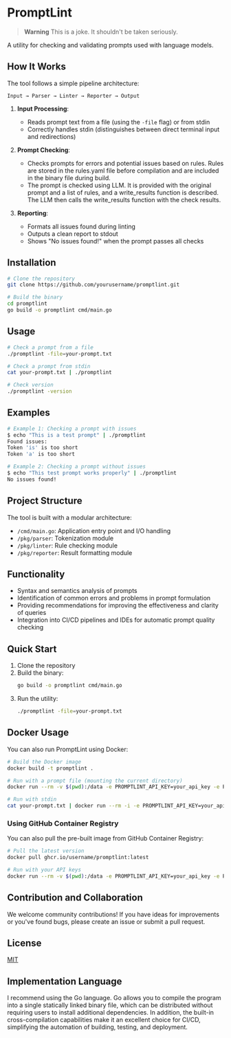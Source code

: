 # PromptLint

> **Warning**
> This is a joke. It shouldn't be taken seriously.

A utility for checking and validating prompts used with language models.

## How It Works

The tool follows a simple pipeline architecture:

```
Input → Parser → Linter → Reporter → Output
```

1. **Input Processing**:
   - Reads prompt text from a file (using the `-file` flag) or from stdin
   - Correctly handles stdin (distinguishes between direct terminal input and redirections)

2. **Prompt Checking**:
   - Checks prompts for errors and potential issues based on rules. Rules are stored in the rules.yaml file before compilation and are included in the binary file during build.
   - The prompt is checked using LLM. It is provided with the original prompt and a list of rules, and a write_results function is described. The LLM then calls the write_results function with the check results.

3. **Reporting**:
   - Formats all issues found during linting
   - Outputs a clean report to stdout
   - Shows "No issues found!" when the prompt passes all checks

## Installation

```bash
# Clone the repository
git clone https://github.com/yourusername/promptlint.git

# Build the binary
cd promptlint
go build -o promptlint cmd/main.go
```

## Usage

```bash
# Check a prompt from a file
./promptlint -file=your-prompt.txt

# Check a prompt from stdin
cat your-prompt.txt | ./promptlint

# Check version
./promptlint -version
```

## Examples

```bash
# Example 1: Checking a prompt with issues
$ echo "This is a test prompt" | ./promptlint
Found issues:
Token 'is' is too short
Token 'a' is too short

# Example 2: Checking a prompt without issues
$ echo "This test prompt works properly" | ./promptlint
No issues found!
```

## Project Structure

The tool is built with a modular architecture:

- `/cmd/main.go`: Application entry point and I/O handling
- `/pkg/parser`: Tokenization module
- `/pkg/linter`: Rule checking module
- `/pkg/reporter`: Result formatting module

## Functionality

- Syntax and semantics analysis of prompts
- Identification of common errors and problems in prompt formulation
- Providing recommendations for improving the effectiveness and clarity of queries
- Integration into CI/CD pipelines and IDEs for automatic prompt quality checking

## Quick Start

1. Clone the repository
2. Build the binary:
   ```bash
   go build -o promptlint cmd/main.go
   ```
3. Run the utility:
   ```bash
   ./promptlint -file=your-prompt.txt
   ```

## Docker Usage

You can also run PromptLint using Docker:

```bash
# Build the Docker image
docker build -t promptlint .

# Run with a prompt file (mounting the current directory)
docker run --rm -v $(pwd):/data -e PROMPTLINT_API_KEY=your_api_key -e PROMPTLINT_API_ENDPOINT=your_api_endpoint promptlint -file=/data/your-prompt.txt

# Run with stdin
cat your-prompt.txt | docker run --rm -i -e PROMPTLINT_API_KEY=your_api_key -e PROMPTLINT_API_ENDPOINT=your_api_endpoint promptlint
```

### Using GitHub Container Registry

You can also pull the pre-built image from GitHub Container Registry:

```bash
# Pull the latest version
docker pull ghcr.io/username/promptlint:latest

# Run with your API keys
docker run --rm -v $(pwd):/data -e PROMPTLINT_API_KEY=your_api_key -e PROMPTLINT_API_ENDPOINT=your_api_endpoint ghcr.io/username/promptlint:latest -file=/data/your-prompt.txt
```

## Contribution and Collaboration

We welcome community contributions! If you have ideas for improvements or you've found bugs, please create an issue or submit a pull request.

## License

[MIT](LICENSE)

## Implementation Language

I recommend using the Go language. Go allows you to compile the program into a single statically linked binary file, which can be distributed without requiring users to install additional dependencies. In addition, the built-in cross-compilation capabilities make it an excellent choice for CI/CD, simplifying the automation of building, testing, and deployment.



